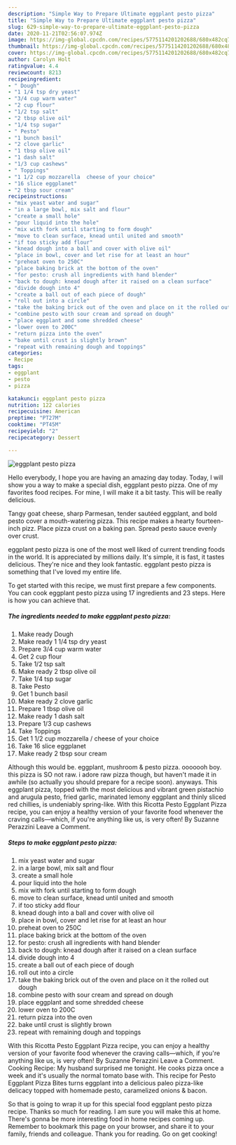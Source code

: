 ```yaml
---
description: "Simple Way to Prepare Ultimate eggplant pesto pizza"
title: "Simple Way to Prepare Ultimate eggplant pesto pizza"
slug: 629-simple-way-to-prepare-ultimate-eggplant-pesto-pizza
date: 2020-11-21T02:56:07.974Z
image: https://img-global.cpcdn.com/recipes/5775114201202688/680x482cq70/eggplant-pesto-pizza-recipe-main-photo.jpg
thumbnail: https://img-global.cpcdn.com/recipes/5775114201202688/680x482cq70/eggplant-pesto-pizza-recipe-main-photo.jpg
cover: https://img-global.cpcdn.com/recipes/5775114201202688/680x482cq70/eggplant-pesto-pizza-recipe-main-photo.jpg
author: Carolyn Holt
ratingvalue: 4.4
reviewcount: 8213
recipeingredient:
- " Dough"
- "1 1/4 tsp dry yeast"
- "3/4 cup warm water"
- "2 cup flour"
- "1/2 tsp salt"
- "2 tbsp olive oil"
- "1/4 tsp sugar"
- " Pesto"
- "1 bunch basil"
- "2 clove garlic"
- "1 tbsp olive oil"
- "1 dash salt"
- "1/3 cup cashews"
- " Toppings"
- "1 1/2 cup mozzarella  cheese of your choice"
- "16 slice eggplanet"
- "2 tbsp sour cream"
recipeinstructions:
- "mix yeast water and sugar"
- "in a large bowl, mix salt and flour"
- "create a small hole"
- "pour liquid into the hole"
- "mix with fork until starting to form dough"
- "move to clean surface, knead until united and smooth"
- "if too sticky add flour"
- "knead dough into a ball and cover with olive oil"
- "place in bowl, cover and let rise for at least an hour"
- "preheat oven to 250C"
- "place baking brick at the bottom of the oven"
- "for pesto: crush all ingredients with hand blender"
- "back to dough: knead dough after it raised on a clean surface"
- "divide dough into 4"
- "create a ball out of each piece of dough"
- "roll out into a circle"
- "take the baking brick out of the oven and place on it the rolled out dough"
- "combine pesto with sour cream and spread on dough"
- "place eggplant and some shredded cheese"
- "lower oven to 200C"
- "return pizza into the oven"
- "bake until crust is slightly brown"
- "repeat with remaining dough and toppings"
categories:
- Recipe
tags:
- eggplant
- pesto
- pizza

katakunci: eggplant pesto pizza 
nutrition: 122 calories
recipecuisine: American
preptime: "PT27M"
cooktime: "PT45M"
recipeyield: "2"
recipecategory: Dessert

---
```



![eggplant pesto pizza](https://img-global.cpcdn.com/recipes/5775114201202688/680x482cq70/eggplant-pesto-pizza-recipe-main-photo.jpg)

Hello everybody, I hope you are having an amazing day today. Today, I will show you a way to make a special dish, eggplant pesto pizza. One of my favorites food recipes. For mine, I will make it a bit tasty. This will be really delicious.

Tangy goat cheese, sharp Parmesan, tender sautéed eggplant, and bold pesto cover a mouth-watering pizza. This recipe makes a hearty fourteen-inch pizz. Place pizza crust on a baking pan. Spread pesto sauce evenly over crust.

eggplant pesto pizza is one of the most well liked of current trending foods in the world. It is appreciated by millions daily. It's simple, it is fast, it tastes delicious. They're nice and they look fantastic. eggplant pesto pizza is something that I've loved my entire life.


To get started with this recipe, we must first prepare a few components. You can cook eggplant pesto pizza using 17 ingredients and 23 steps. Here is how you can achieve that.

<!--inarticleads1-->

##### The ingredients needed to make eggplant pesto pizza:

1. Make ready  Dough
1. Make ready 1 1/4 tsp dry yeast
1. Prepare 3/4 cup warm water
1. Get 2 cup flour
1. Take 1/2 tsp salt
1. Make ready 2 tbsp olive oil
1. Take 1/4 tsp sugar
1. Take  Pesto
1. Get 1 bunch basil
1. Make ready 2 clove garlic
1. Prepare 1 tbsp olive oil
1. Make ready 1 dash salt
1. Prepare 1/3 cup cashews
1. Take  Toppings
1. Get 1 1/2 cup mozzarella / cheese of your choice
1. Take 16 slice eggplanet
1. Make ready 2 tbsp sour cream


Although this would be. eggplant, mushroom &amp; pesto pizza. ooooooh boy. this pizza is SO not raw. i adore raw pizza though, but haven&#39;t made it in awhile (so actually you should prepare for a recipe soon). anyways. This eggplant pizza, topped with the most delicious and vibrant green pistachio and arugula pesto, fried garlic, marinated lemony eggplant and thinly sliced red chillies, is undeniably spring-like. With this Ricotta Pesto Eggplant Pizza recipe, you can enjoy a healthy version of your favorite food whenever the craving calls—which, if you&#39;re anything like us, is very often! By Suzanne Perazzini Leave a Comment. 

<!--inarticleads2-->

##### Steps to make eggplant pesto pizza:

1. mix yeast water and sugar
1. in a large bowl, mix salt and flour
1. create a small hole
1. pour liquid into the hole
1. mix with fork until starting to form dough
1. move to clean surface, knead until united and smooth
1. if too sticky add flour
1. knead dough into a ball and cover with olive oil
1. place in bowl, cover and let rise for at least an hour
1. preheat oven to 250C
1. place baking brick at the bottom of the oven
1. for pesto: crush all ingredients with hand blender
1. back to dough: knead dough after it raised on a clean surface
1. divide dough into 4
1. create a ball out of each piece of dough
1. roll out into a circle
1. take the baking brick out of the oven and place on it the rolled out dough
1. combine pesto with sour cream and spread on dough
1. place eggplant and some shredded cheese
1. lower oven to 200C
1. return pizza into the oven
1. bake until crust is slightly brown
1. repeat with remaining dough and toppings


With this Ricotta Pesto Eggplant Pizza recipe, you can enjoy a healthy version of your favorite food whenever the craving calls—which, if you&#39;re anything like us, is very often! By Suzanne Perazzini Leave a Comment. Cooking Recipe: My husband surprised me tonight. He cooks pizza once a week and it&#39;s usually the normal tomato base with. This recipe for Pesto Eggplant Pizza Bites turns eggplant into a delicious paleo pizza-like delicacy topped with homemade pesto, caramelized onions &amp; bacon. 

So that is going to wrap it up for this special food eggplant pesto pizza recipe. Thanks so much for reading. I am sure you will make this at home. There's gonna be more interesting food in home recipes coming up. Remember to bookmark this page on your browser, and share it to your family, friends and colleague. Thank you for reading. Go on get cooking!
